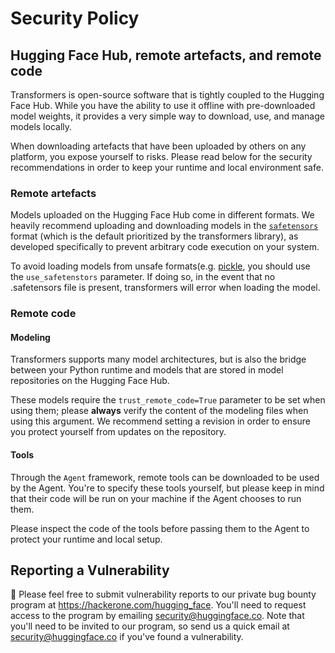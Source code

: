 # Security Policy

## Hugging Face Hub, remote artefacts, and remote code

Transformers is open-source software that is tightly coupled to the Hugging Face Hub. While you have the ability to use it
offline with pre-downloaded model weights, it provides a very simple way to download, use, and manage models locally.

When downloading artefacts that have been uploaded by others on any platform, you expose yourself to risks. Please
read below for the security recommendations in order to keep your runtime and local environment safe.

### Remote artefacts

Models uploaded on the Hugging Face Hub come in different formats. We heavily recommend uploading and downloading
models in the [`safetensors`](https://github.com/huggingface/safetensors) format (which is the default prioritized
by the transformers library), as developed specifically to prevent arbitrary code execution on your system.

To avoid loading models from unsafe formats(e.g. [pickle](https://docs.python.org/3/library/pickle.html), you should use the `use_safetenstors` parameter. If doing so, in the event that no .safetensors file is present, transformers will error when loading the model.

### Remote code

#### Modeling

Transformers supports many model architectures, but is also the bridge between your Python runtime and models that
are stored in model repositories on the Hugging Face Hub.

These models require the `trust_remote_code=True` parameter to be set when using them; please **always** verify
the content of the modeling files when using this argument. We recommend setting a revision in order to ensure you
protect yourself from updates on the repository.

#### Tools

Through the `Agent` framework, remote tools can be downloaded to be used by the Agent. You're to specify these tools
yourself, but please keep in mind that their code will be run on your machine if the Agent chooses to run them.

Please inspect the code of the tools before passing them to the Agent to protect your runtime and local setup.

## Reporting a Vulnerability

🤗 Please feel free to submit vulnerability reports to our private bug bounty program at https://hackerone.com/hugging_face. You'll need to request access to the program by emailing security@huggingface.co.
Note that you'll need to be invited to our program, so send us a quick email at security@huggingface.co if you've found a vulnerability.
